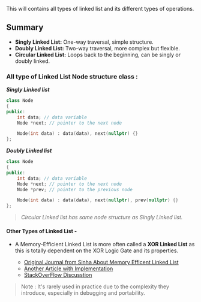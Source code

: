 This will contains all types of linked list and its different types of operations.

## Summary

- **Singly Linked List:** One-way traversal, simple structure.
- **Doubly Linked List:** Two-way traversal, more complex but flexible.
- **Circular Linked List:** Loops back to the beginning, can be singly or doubly linked.

### All type of Linked List Node structure class :

**_Singly Linked list_** 

``` C++
class Node
{
public:
    int data; // data variable
    Node *next; // pointer to the next node

    Node(int data) : data(data), next(nullptr) {}
};

```
**_Doubly Linked list_**

``` C++
class Node
{
public:
    int data; // data variable
    Node *next; // pointer to the next node
    Node *prev; // pointer to the previous node 

    Node(int data) : data(data), next(nullptr), prev(nullptr) {}
};
```
> _Circular Linked list has same node structure as Singly Linked list._

#### Other Types of Linked List - 

- A Memory-Efficient Linked List is more often called a **XOR Linked List** as this is totally dependent on the XOR Logic Gate and its properties.

    - [Original Journal from Sinha About Memory Efficent Linked List](https://www.linuxjournal.com/article/6828?page=0,1)
    - [Another Article with Implementation](https://cybercruddotnet.wordpress.com/2012/07/04/complicating-things-with-xor-linked-lists/)
    - [StackOverFlow Discusstion](https://stackoverflow.com/questions/35841620/what-is-a-memory-efficient-doubly-linked-list-in-c)
    
> Note : It's rarely used in practice due to the complexity they introduce, especially in debugging and portability.


